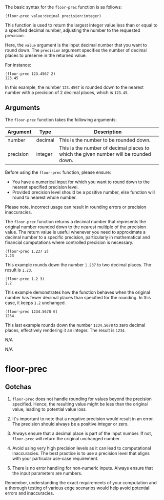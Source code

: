 The basic syntax for the `floor-prec` function is as follows:

```pact
(floor-prec value:decimal precision:integer)
```

This function is used to return the largest integer value less than or equal to a specified decimal number, adjusting the number to the requested precision.

Here, the `value` argument is the input decimal number that you want to round down. The `precision` argument specifies the number of decimal places to preserve in the returned value.

For instance:

```pact
(floor-prec 123.4567 2)
123.45
```

In this example, the number `123.4567` is rounded down to the nearest number with a precision of 2 decimal places, which is `123.45`.

## Arguments

The `floor-prec` function takes the following arguments:

| Argument | Type   | Description |
|----------|--------|-------------|
| number   | decimal| This is the number to be rounded down.|
| precision| integer| This is the number of decimal places to which the given number will be rounded down.|

Before using the `floor-prec` function, please ensure:

- You have a numerical input for which you want to round down to the nearest specified precision level.
- Provided precision level should be a positive number, else function will round to nearest whole number.

Please note, incorrect usage can result in rounding errors or precision inaccuracies.

The `floor-prec` function returns a decimal number that represents the original number rounded down to the nearest multiple of the precision value. The return value is useful whenever you need to approximate a decimal number to a specific precision, particularly in mathematical and financial computations where controlled precision is necessary.

```pact
(floor-prec 1.237 2)
1.23
```

This example rounds down the number `1.237` to two decimal places. The result is `1.23`.

```pact
(floor-prec 1.2 3)
1.2
```

This example demonstrates how the function behaves when the original number has fewer decimal places than specified for the rounding. In this case, it keeps `1.2` unchanged.

```pact
(floor-prec 1234.5678 0)
1234
```

This last example rounds down the number `1234.5678` to zero decimal places, effectively rendering it an integer. The result is `1234`.

N/A

N/A

# floor-prec

## Gotchas

1. `floor-prec` does not handle rounding for values beyond the precision specified. Hence, the resulting value might be less than the original value, leading to potential value loss. 

2. It's important to note that a negative precision would result in an error. The precision should always be a positive integer or zero. 

3. Always ensure that a decimal place is part of the input number. If not, `floor-prec` will return the original unchanged number. 

4. Avoid using very high precision levels as it can lead to computational inaccuracies. The best practice is to use a precision level that aligns with your particular use-case requirement. 

5. There is no error handling for non-numeric inputs. Always ensure that the input parameters are numbers. 

Remember, understanding the exact requirements of your computation and a thorough testing of various edge scenarios would help avoid potential errors and inaccuracies.

